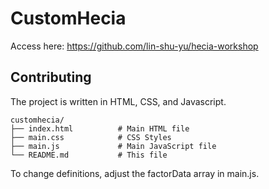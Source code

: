 # CustomHecia

Access here: https://github.com/lin-shu-yu/hecia-workshop <br>

## Contributing

The project is written in HTML, CSS, and Javascript. <br>

```
customhecia/
├── index.html          # Main HTML file
├── main.css            # CSS Styles
├── main.js             # Main JavaScript file
└── README.md           # This file
```

To change definitions, adjust the factorData array in main.js.
